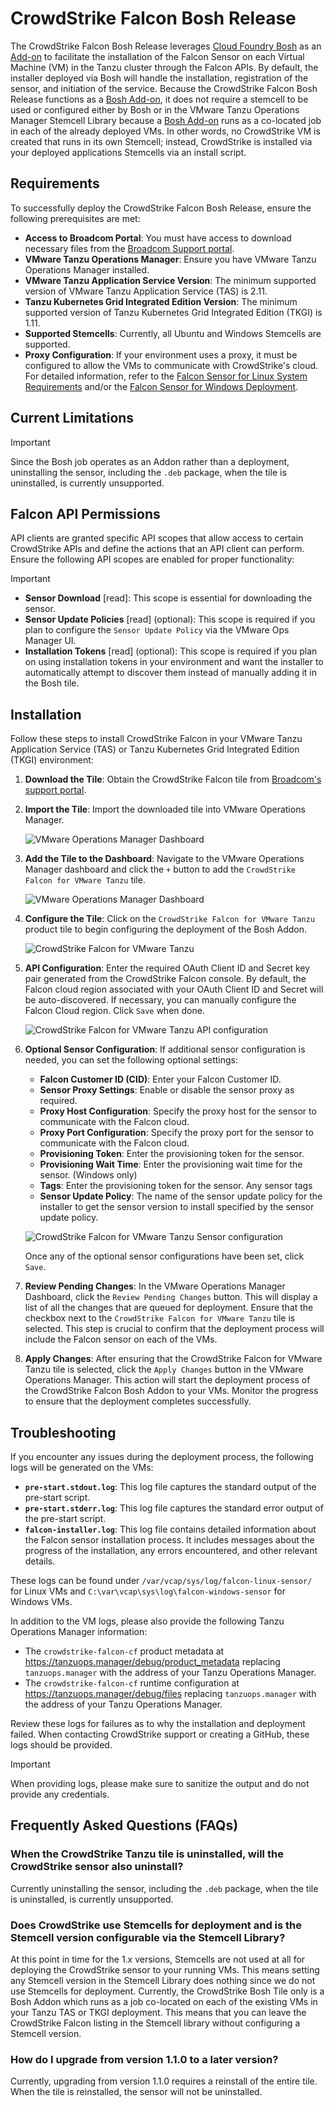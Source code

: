 # CrowdStrike Falcon Bosh Release

The CrowdStrike Falcon Bosh Release leverages [Cloud Foundry Bosh](https://bosh.io/docs/) as an [Add-on](https://bosh.io/docs/runtime-config/#addons) to facilitate the installation of the Falcon Sensor on each Virtual Machine (VM) in the Tanzu cluster through the Falcon APIs. By default, the installer deployed via Bosh will handle the installation, registration of the sensor, and initiation of the service. Because the CrowdStrike Falcon Bosh Release functions as a [Bosh Add-on](https://bosh.io/docs/runtime-config/#addons), it does not require a stemcell to be used or configured either by Bosh or in the VMware Tanzu Operations Manager Stemcell Library because a [Bosh Add-on](https://bosh.io/docs/runtime-config/#addons) runs as a co-located job in each of the already deployed VMs. In other words, no CrowdStrike VM is created that runs in its own Stemcell; instead, CrowdStrike is installed via your deployed applications Stemcells via an install script.

## Requirements

To successfully deploy the CrowdStrike Falcon Bosh Release, ensure the following prerequisites are met:

- **Access to Broadcom Portal**: You must have access to download necessary files from the [Broadcom Support portal](https://support.broadcom.com/group/ecx/productdownloads?subfamily=CrowdStrike%20Falcon%20for%20VMware%20Tanzu).
- **VMware Tanzu Operations Manager**: Ensure you have VMware Tanzu Operations Manager installed.
- **VMware Tanzu Application Service Version**: The minimum supported version of VMware Tanzu Application Service (TAS) is 2.11.
- **Tanzu Kubernetes Grid Integrated Edition Version**: The minimum supported version of Tanzu Kubernetes Grid Integrated Edition (TKGI) is 1.11.
- **Supported Stemcells**: Currently, all Ubuntu and Windows Stemcells are supported.
- **Proxy Configuration**: If your environment uses a proxy, it must be configured to allow the VMs to communicate with CrowdStrike's cloud. For detailed information, refer to the [Falcon Sensor for Linux System Requirements](https://falcon.crowdstrike.com/documentation/page/edd7717e/falcon-sensor-for-linux-system-requirements#l0523dcd) and/or the [Falcon Sensor for Windows Deployment](https://falcon.crowdstrike.com/documentation/page/ecc97e75/falcon-sensor-for-windows-deployment#e43dade4).

## Current Limitations

> [!IMPORTANT]
> Since the Bosh job operates as an Addon rather than a deployment, uninstalling the sensor, including the `.deb` package, when the tile is uninstalled, is currently unsupported.

## Falcon API Permissions

API clients are granted specific API scopes that allow access to certain CrowdStrike APIs and define the actions that an API client can perform. Ensure the following API scopes are enabled for proper functionality:

> [!IMPORTANT]
> - **Sensor Download** [read]: This scope is essential for downloading the sensor.
> - **Sensor Update Policies** [read] (optional): This scope is required if you plan to configure the `Sensor Update Policy` via the VMware Ops Manager UI.
> - **Installation Tokens** [read] (optional): This scope is required if you plan on using installation tokens in your environment and want the installer to automatically attempt to discover them instead of manually adding it in the Bosh tile.

## Installation

Follow these steps to install CrowdStrike Falcon in your VMware Tanzu Application Service (TAS) or Tanzu Kubernetes Grid Integrated Edition (TKGI) environment:

1. **Download the Tile**: Obtain the CrowdStrike Falcon tile from [Broadcom's support portal](https://support.broadcom.com).

2. **Import the Tile**: Import the downloaded tile into VMware Operations Manager.

    ![VMware Operations Manager Dashboard](images/import.png)

3. **Add the Tile to the Dashboard**: Navigate to the VMware Operations Manager dashboard and click the `+` button to add the `CrowdStrike Falcon for VMware Tanzu` tile.

    ![VMware Operations Manager Dashboard](images/add.png)

4. **Configure the Tile**: Click on the `CrowdStrike Falcon for VMware Tanzu` product tile to begin configuring the deployment of the Bosh Addon.

    ![CrowdStrike Falcon for VMware Tanzu](images/tile.png)

5. **API Configuration**: Enter the required OAuth Client ID and Secret key pair generated from the CrowdStrike Falcon console. By default, the Falcon cloud region associated with your OAuth Client ID and Secret will be auto-discovered. If necessary, you can manually configure the Falcon Cloud region. Click `Save` when done.

    ![CrowdStrike Falcon for VMware Tanzu API configuration](images/api.png)

6. **Optional Sensor Configuration**: If additional sensor configuration is needed, you can set the following optional settings:
   - **Falcon Customer ID (CID)**: Enter your Falcon Customer ID.
   - **Sensor Proxy Settings**: Enable or disable the sensor proxy as required.
   - **Proxy Host Configuration**: Specify the proxy host for the sensor to communicate with the Falcon cloud.
   - **Proxy Port Configuration**: Specify the proxy port for the sensor to communicate with the Falcon cloud.
   - **Provisioning Token**: Enter the provisioning token for the sensor.
   - **Provisioning Wait Time**: Enter the provisioning wait time for the sensor. (Windows only)
   - **Tags**: Enter the provisioning token for the sensor. Any sensor tags
   - **Sensor Update Policy**: The name of the sensor update policy for the installer to get the sensor version to install specified by the sensor update policy.

    ![CrowdStrike Falcon for VMware Tanzu Sensor configuration](images/sensor.png)

   Once any of the optional sensor configurations have been set, click `Save`.

7. **Review Pending Changes**: In the VMware Operations Manager Dashboard, click the `Review Pending Changes` button. This will display a list of all the changes that are queued for deployment. Ensure that the checkbox next to the `CrowdStrike Falcon for VMware Tanzu` tile is selected. This step is crucial to confirm that the deployment process will include the Falcon sensor on each of the VMs.

8. **Apply Changes**: After ensuring that the CrowdStrike Falcon for VMware Tanzu tile is selected, click the `Apply Changes` button in the VMware Operations Manager. This action will start the deployment process of the CrowdStrike Falcon Bosh Addon to your VMs. Monitor the progress to ensure that the deployment completes successfully.

## Troubleshooting

If you encounter any issues during the deployment process, the following logs will be generated on the VMs:

- **`pre-start.stdout.log`**: This log file captures the standard output of the pre-start script.
- **`pre-start.stderr.log`**: This log file captures the standard error output of the pre-start script.
- **`falcon-installer.log`**: This log file contains detailed information about the Falcon sensor installation process. It includes messages about the progress of the installation, any errors encountered, and other relevant details.

These logs can be found under `/var/vcap/sys/log/falcon-linux-sensor/` for Linux VMs and `C:\var\vcap\sys\log\falcon-windows-sensor` for Windows VMs.

In addition to the VM logs, please also provide the following Tanzu Operations Manager information:

- The `crowdstrike-falcon-cf` product metadata at https://tanzuops.manager/debug/product_metadata replacing `tanzuops.manager` with the address of your Tanzu Operations Manager.
- The `crowdstrike-falcon-cf` runtime configuration at https://tanzuops.manager/debug/files replacing `tanzuops.manager` with the address of your Tanzu Operations Manager.

Review these logs for failures as to why the installation and deployment failed. When contacting CrowdStrike support or creating a GitHub, these logs should be provided.

> [!IMPORTANT]
> When providing logs, please make sure to sanitize the output and do not provide any credentials.

## Frequently Asked Questions (FAQs)

### When the CrowdStrike Tanzu tile is uninstalled, will the CrowdStrike sensor also uninstall?

Currently uninstalling the sensor, including the `.deb` package, when the tile is uninstalled, is currently unsupported.

### Does CrowdStrike use Stemcells for deployment and is the Stemcell version configurable via the Stemcell Library?

At this point in time for the 1.x versions, Stemcells are not used at all for deploying the CrowdStrike sensor to your running VMs. This means setting any Stemcell version in the Stemcell Library does nothing since we do not use Stemcells for deployment. Currently, the CrowdStrike Bosh Tile only is a Bosh Addon which runs as a job co-located on each of the existing VMs in your Tanzu TAS or TKGI deployment. This means that you can leave the CrowdStrike Falcon listing in the Stemcell library without configuring a Stemcell version.

### How do I upgrade from version 1.1.0 to a later version?

Currently, upgrading from version 1.1.0 requires a reinstall of the entire tile. When the tile is reinstalled, the sensor will not be uninstalled.
